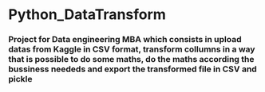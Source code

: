 # Python_DataTransform
### Project for Data engineering MBA which consists in upload datas from Kaggle in CSV format, transform collumns in a way that is possible to do some maths, do the maths according the bussiness neededs and export the transformed file in CSV and pickle
